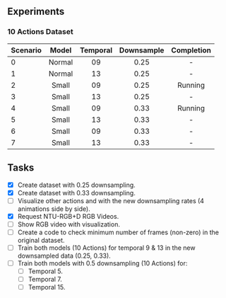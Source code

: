 ## Experiments

### 10 Actions Dataset

| **Scenario** | **Model** | **Temporal** | **Downsample** | **Completion** |
| :------ | :------: | :------: | :------: | :------: |
| 0 | Normal | 09 | 0.25 | - |  
| 1 | Normal | 13 | 0.25 | - |  
| 2 | Small | 09 | 0.25 | Running |  
| 3 | Small | 13 | 0.25 | - |  
| 4 | Small | 09 | 0.33 | Running |  
| 5 | Small | 13 | 0.33 | - |  
| 6 | Small | 09 | 0.33 | - |  
| 7 | Small | 13 | 0.33 | - |  

## Tasks
- [x] Create dataset with 0.25 downsampling.
- [x] Create dataset with 0.33 downsampling.
- [ ] Visualize other actions and with the new downsampling rates (4 animations side by side).
- [x] Request NTU-RGB+D RGB Videos.
- [ ] Show RGB video with visualization.
- [ ] Create a code to check minimum number of frames (non-zero) in the original dataset.
- [ ] Train both models (10 Actions) for temporal 9 & 13 in the new downsampled data (0.25, 0.33).
- [ ] Train both models with 0.5 downsampling (10 Actions) for:
  - [ ] Temporal 5.
  - [ ] Temporal 7.
  - [ ] Temporal 15.

